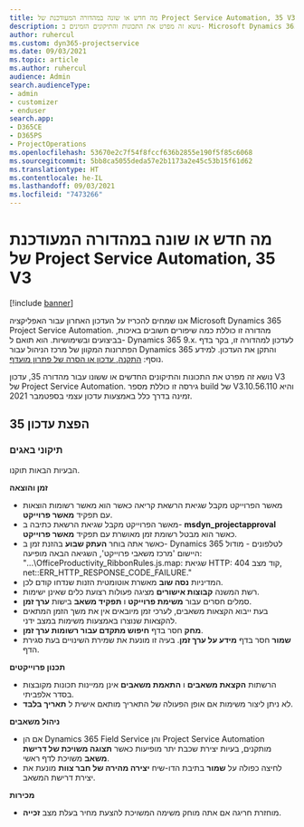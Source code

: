 ```yaml
---
title: מה חדש או שונה במהדורה המעודכנת של Project Service Automation, 35 V3
description: נושא זה מפרט את התכונות והתיקונים הזמינים ב- Microsoft Dynamics 365 Project Service Automation מהדורת עדכון 35, V3.
author: ruhercul
ms.custom: dyn365-projectservice
ms.date: 09/03/2021
ms.topic: article
ms.author: ruhercul
audience: Admin
search.audienceType:
- admin
- customizer
- enduser
search.app:
- D365CE
- D365PS
- ProjectOperations
ms.openlocfilehash: 53670e2c7f54f8fccf636b2855e190f5f85c6068
ms.sourcegitcommit: 5bb8ca5055deda57e2b1173a2e45c53b15f61d62
ms.translationtype: HT
ms.contentlocale: he-IL
ms.lasthandoff: 09/03/2021
ms.locfileid: "7473266"
---
```

# <a name="whats-new-or-changed-in-project-service-automation-update-release-35-v3"></a>מה חדש או שונה במהדורה המעודכנת של Project Service Automation, 35 V3

[!include [banner](../includes/psa-now-project-operations.md)]

אנו שמחים להכריז על העדכון האחרון עבור האפליקציה Microsoft Dynamics 365 Project Service Automation. מהדורה זו כוללת כמה שיפורים חשובים באיכות, בביצועים ובשימושיות. הוא תואם ל- Dynamics 365 9.x. לעדכון למהדורה זו, בקר בדף הפתרונות המקוון של מרכז הניהול עבור Dynamics 365 והתקן את העדכון. למידע נוסף: [התקנה, עדכון או הסרה של פתרון מועדף](/power-platform/admin/install-remove-preferred-solution).

נושא זה מפרט את התכונות והתיקונים החדשים או ששונו עבור מהדורה 35, עדכון V3 של Project Service Automation. גירסה זו כוללת מספר build של V3.10.56.110 והיא זמינה בדרך כלל באמצעות עדכון עצמי בספטמבר 2021.

## <a name="update-release-35"></a>הפצת עדכון 35

### <a name="bug-fixes"></a>תיקוני באגים

הבעיות הבאות תוקנו.

**זמן והוצאה**

- מאשר הפרוייקט מקבל שגיאת הרשאת קריאה כאשר הוא מאשר רשומות הוצאות עם תפקיד **מאשר פרוייקט**.
- מאשר הפרוייקט מקבל שגיאת הרשאת כתיבה ב- **msdyn_projectapproval** כאשר הוא מבטל רשומת זמן מאושרת עם תפקיד **מאשר פרוייקט**.
- כאשר אתה בוחר **העתק שבוע** בהזנת זמן ב- Dynamics 365 לטלפונים - מודול היישום 'מרכז משאבי פרוייקט', השגיאה הבאה מופיעה: "...\OfficeProductivity_RibbonRules.js.map: שגיאת HTTP: קוד מצב 404, net::ERR_HTTP_RESPONSE_CODE_FAILURE."
- המדיניות **נסה שוב** מאשרת אוטומטית הזנות שנדחו קודם לכן.
- רשת המשנה **קבוצות אישורים** מציגה פעולות רצועת כלים שאינן ישימות.
- סמלים חסרים עבור **משימת פרוייקט** ו **תפקיד משאב** בישות **ערך זמן**.
- בעת ייבוא הקצאות משאבים, לערכי זמן מיובאים אין את משך הזמן המתאים להקצאות שנוצרו באמצעות משימות במצב ידני.
- **מחק** חסר בדף **חיפוש מתקדם עבור רשומות ערך זמן**.
- **שמור** חסר בדף **מידע על ערך זמן**. בעיה זו מונעת את שמירת השינויים בעת סגירת הדף.

**תכנון פרוייקטים**

- הרשתות **הקצאת משאבים** ו **התאמת משאבים** אינן ממיינות תכונות מקובצות בסדר אלפביתי.
- לא ניתן ליצור משימות אם אופן הפעולה של התאריך מותאם אישית ל **תאריך בלבד**.

**ניהול משאבים**

- אם הן Dynamics 365 Field Service והן Project Service Automation מותקנים, בעיות יצירת שכבת יתר מופיעות כאשר **תצוגה משויכת של דרישת משאב** משויכת לדף ראשי.
- לחיצה כפולה על **שמור** בתיבת הדו-שיח **יצירה מהירה של חבר צוות** מונעת את יצירת דרישת המשאב.

**מכירות**

- מוחזרת חריגה אם אתה מוחק משימה המשויכת להצעת מחיר בעלת מצב **זכייה**.
